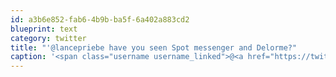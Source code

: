 ```yaml
---
id: a3b6e852-fab6-4b9b-ba5f-6a402a883cd2
blueprint: text
category: twitter
title: "'@lancepriebe have you seen Spot messenger and Delorme?"
caption: '<span class="username username_linked">@<a href="https://twitter.com/lancepriebe" title="Lance Priebe">lancepriebe</a></span> have you seen Spot messenger and Delorme?'
---
```

